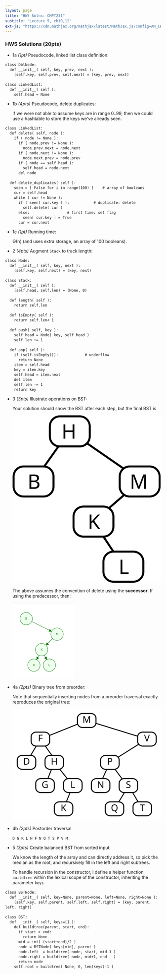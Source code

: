 ```yaml
---
layout: page
title: "HW5 Solns: CMPT231"
subtitle: "Lecture 5, ch10,12"
ext-js: "https://cdn.mathjax.org/mathjax/latest/MathJax.js?config=AM_CHTML"
---
```


### HW5 Solutions (20pts)

+ 1a *(1pt)* Pseudocode, linked list class definition:

```
class DblNode:
  def __init__( self, key, prev, next ):
    (self.key, self.prev, self.next) = (key, prev, next)

class LinkedList:
  def __init__( self ):
    self.head = None
```

+ 1b *(4pts)* Pseudocode, delete duplicates:

  If we were not able to assume keys are in range 0..99, then we could
  use a hashtable to store the keys we've already seen.

```
class LinkedList:
  def delete( self, node ):
    if ( node != None ):
      if ( node.prev != None ):
        node.prev.next = node.next
      if ( node.next != None ):
        node.next.prev = node.prev
      if ( node == self.head ):
        self.head = node.next
      del node

  def delete_duplicates( self ):
    seen = [ False for i in range(100) ]	# array of booleans
    cur = self.head
    while ( cur != None ):
      if ( seen[ cur.key ] ):			# duplicate: delete
        self.delete( cur )
      else:					# first time: set flag
        seen[ cur.key ] = True
      cur = cur.next
```

+ 1c *(1pt)* Running time:

  &Theta;(n) (and uses extra storage, an array of 100 booleans).

+ 2 *(4pts)* Augment `Stack` to track length:

```
class Node:
  def __init__( self, key, next ):
    (self.key, self.next) = (key, next)

class Stack:
  def __init__( self ):
    (self.head, self.len) = (None, 0)

  def length( self ):
    return self.len

  def isEmpty( self ):
    return self.len< 1

  def push( self, key ):
    self.head = Node( key, self.head )
    self.len += 1

  def pop( self ):
    if (self.isEmpty()):			# underflow
      return None
    item = self.head
    key = item.key
    self.head = item.next
    del item
    self.len -= 1
    return key
```

+ 3 *(3pts)* Illustrate operations on BST:

  Your solution should show the BST after each step, but the final BST is

  ![hw5-3 BST insert/del](img/hw5-3.svg)

  The above assumes the convention of delete using the **successor**.
  If using the predecessor, then:

  ![hw5-3 BST ops with pred](img/hw5-3-succ.png)

+ 4a *(2pts)* Binary tree from preorder:

  Note that sequentially inserting nodes from a preorder traversal
  exactly reproduces the original tree:

  ![hw5-4a BST from preorder](img/hw5-4a.svg)

+ 4b *(2pts)* Postorder traversal:

  `D G K L H F N Q T S P V M`

+ 5 *(3pts)* Create balanced BST from sorted input:

  We know the length of the array and can directly address it,
  so pick the median as the root, and recursively fill in the
  left and right subtrees.

  To handle recursion in the constructor, I define a 
  helper function `buildtree` within the lexical scope
  of the constructor, inheriting the parameter `keys`.

```
class BSTNode:
  def __init__( self, key=None, parent=None, left=None, right=None ):
    (self.key, self.parent, self.left, self.right) = (key, parent, left, right)

class BST:
  def __init__( self, keys=[] ):
    def buildtree(parent, start, end):
      if start > end:
        return None
      mid = int( (start+end)/2 )
      node = BSTNode( keys[mid], parent )
      node.left  = buildtree( node, start, mid-1 )
      node.right = buildtree( node, mid+1, end   )
      return node
    self.root = buildtree( None, 0, len(keys)-1 )
```
